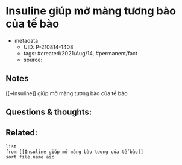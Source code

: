 # Insuline giúp mở màng tương bào của tế bào

- metadata
	- UID: P-210814-1408
	- tags: #created/2021/Aug/14, #permanent/fact 
	- source: 

## Notes
[[~Insuline]] giúp mở màng tương bào của tế bào

## Questions & thoughts:

## Related:
```dataview
list
from [[Insuline giúp mở màng bào tương của tế bào]]
sort file.name asc
```

